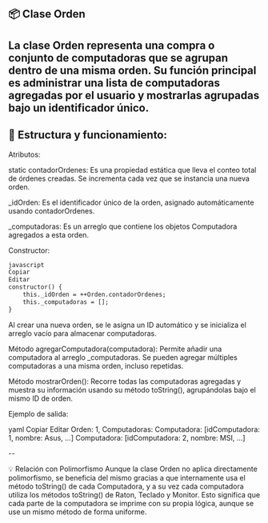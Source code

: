 ## 📦 Clase Orden
La clase Orden representa una compra o conjunto de computadoras que se agrupan dentro de una misma orden. Su función principal es administrar una lista de computadoras agregadas por el usuario y mostrarlas agrupadas bajo un identificador único.
--

## 🧱 Estructura y funcionamiento:
Atributos:

static contadorOrdenes: Es una propiedad estática que lleva el conteo total de órdenes creadas. Se incrementa cada vez que se instancia una nueva orden.

_idOrden: Es el identificador único de la orden, asignado automáticamente usando contadorOrdenes.

_computadoras: Es un arreglo que contiene los objetos Computadora agregados a esta orden.

Constructor:

```xml
javascript
Copiar
Editar
constructor() {
    this._idOrden = ++Orden.contadorOrdenes;
    this._computadoras = [];
}
```

Al crear una nueva orden, se le asigna un ID automático y se inicializa el arreglo vacío para almacenar computadoras.

Método agregarComputadora(computadora): Permite añadir una computadora al arreglo _computadoras. Se pueden agregar múltiples computadoras a una misma orden, incluso repetidas.

Método mostrarOrden(): Recorre todas las computadoras agregadas y muestra su información usando su método toString(), agrupándolas bajo el mismo ID de orden.

Ejemplo de salida:

yaml
Copiar
Editar
Orden: 1, Computadoras:
Computadora: [idComputadora: 1, nombre: Asus, ...]
Computadora: [idComputadora: 2, nombre: MSI, ...]

--

💡 Relación con Polimorfismo
Aunque la clase Orden no aplica directamente polimorfismo, se beneficia del mismo gracias a que internamente usa el método toString() de cada Computadora, y a su vez cada computadora utiliza los métodos toString() de Raton, Teclado y Monitor. Esto significa que cada parte de la computadora se imprime con su propia lógica, aunque se use un mismo método de forma uniforme.
